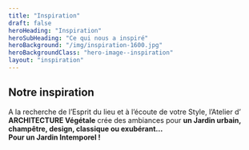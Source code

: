 ```yaml
---
title: "Inspiration"
draft: false
heroHeading: "Inspiration"
heroSubHeading: "Ce qui nous a inspiré"
heroBackground: "/img/inspiration-1600.jpg"
heroBackgroundClass: "hero-image--inspiration"
layout: "inspiration"
---
```


## Notre inspiration

A la recherche de l’Esprit du lieu et à l’écoute de votre Style, l’Atelier d’ **ARCHITECTURE Végétale** crée des ambiances pour **un Jardin urbain, champêtre, design, classique ou exubérant...  
Pour un Jardin Intemporel !**
